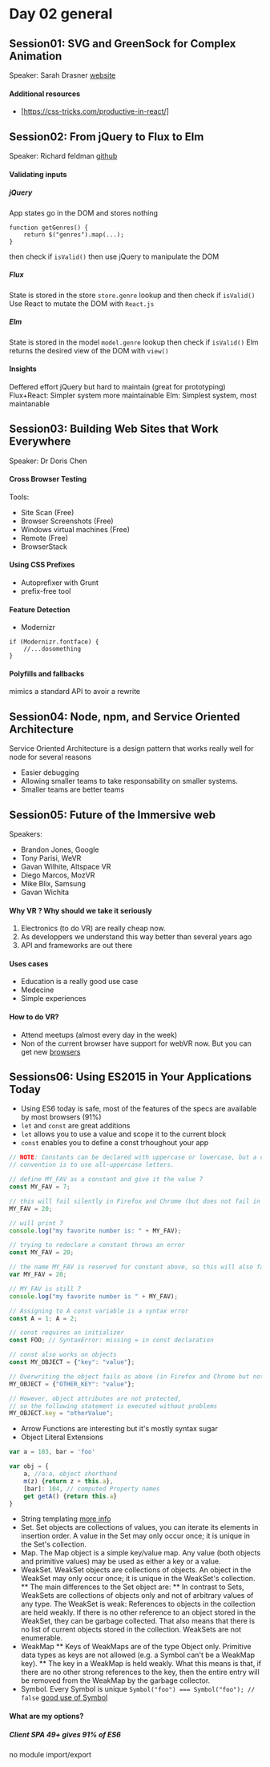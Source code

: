 # Day 02 general

## Session01: SVG and GreenSock for Complex Animation
Speaker: Sarah Drasner [website](http://sarahdrasnerdesign.com/)

#### Additional resources
* [https://css-tricks.com/productive-in-react/]


## Session02: From jQuery to Flux to Elm
Speaker: Richard feldman [github](https://github.com/rtfeldman)
#### Validating inputs

##### jQuery 
App states go in the DOM and stores nothing

```
function getGenres() {
    return $("genres").map(...);
}
```

then check if `isValid()` 
then use jQuery to manipulate the DOM

##### Flux
State is stored in the store
`store.genre` 
lookup and then check if `isValid()`
Use React to mutate the DOM with `React.js`

##### Elm
State is stored in the model
`model.genre` 
lookup then check if `isValid()`
Elm returns the desired view of the DOM with `view()`


#### Insights
Deffered effort jQuery but hard to maintain (great for prototyping)
Flux+React: Simpler system more maintainable
Elm: Simplest system, most maintanable

## Session03: Building Web Sites that Work Everywhere
Speaker: Dr Doris Chen

#### Cross Browser Testing
Tools:
* Site Scan (Free)
* Browser Screenshots (Free)
* Windows virtual machines (Free)
* Remote (Free)
* BrowserStack

#### Using CSS Prefixes
* Autoprefixer with Grunt
* prefix-free tool

#### Feature Detection
* Modernizr
```
if (Modernizr.fontface) {
    //...dosomething
}
```

#### Polyfills and fallbacks
mimics a standard API to avoir a rewrite


## Session04: Node, npm, and Service Oriented Architecture
Service Oriented Architecture is a design pattern that works really well for node for several reasons
* Easier debugging
* Allowing smaller teams to take responsability on smaller systems.
* Smaller teams are better teams


## Session05: Future of the Immersive web
Speakers: 
* Brandon Jones, Google 
* Tony Parisi, WeVR
* Gavan Wilhite, Altspace VR
* Diego Marcos, MozVR
* Mike Blix, Samsung
* Gavan Wichita

#### Why VR ? Why should we take it seriously
1. Electronics (to do VR) are really cheap now.
2. As developpers we understand this way better than several years ago
3. API and frameworks are out there

#### Uses cases
* Education is a really good use case
* Medecine 
* Simple experiences

#### How to do VR?
* Attend meetups (almost every day in the week)
* Non of the current browser have support for webVR now. But you can get new [browsers](http://webvr.info/)


## Sessions06: Using ES2015 in Your Applications Today
* Using ES6 today is safe, most of the features of the specs are available by most browsers (91%)
* `let` and `const` are great additions
* `let` allows you to use a value and scope it to the current block
* `const` enables you to define a const trhoughout your app

```JavaScript
// NOTE: Constants can be declared with uppercase or lowercase, but a common
// convention is to use all-uppercase letters.

// define MY_FAV as a constant and give it the value 7
const MY_FAV = 7;

// this will fail silently in Firefox and Chrome (but does not fail in Safari)
MY_FAV = 20;

// will print 7
console.log("my favorite number is: " + MY_FAV);

// trying to redeclare a constant throws an error 
const MY_FAV = 20;

// the name MY_FAV is reserved for constant above, so this will also fail
var MY_FAV = 20; 

// MY_FAV is still 7
console.log("my favorite number is " + MY_FAV);

// Assigning to A const variable is a syntax error
const A = 1; A = 2;

// const requires an initializer
const FOO; // SyntaxError: missing = in const declaration

// const also works on objects
const MY_OBJECT = {"key": "value"};

// Overwriting the object fails as above (in Firefox and Chrome but not in Safari)
MY_OBJECT = {"OTHER_KEY": "value"};

// However, object attributes are not protected,
// so the following statement is executed without problems
MY_OBJECT.key = "otherValue";
```

* Arrow Functions are interesting but it's mostly syntax sugar
* Object Literal Extensions

```JavaScript 
var a = 103, bar = 'foo'

var obj = {
    a, //a:a, object shorthand
    m(z) {return z + this.a},
    [bar]: 104, // computed Property names
    get getA() {return this.a}
}
```

* String templating [more info](https://developers.google.com/web/updates/2015/01/ES6-Template-Strings)
* Set. Set objects are collections of values, you can iterate its elements in insertion order. A value in the Set may only occur once; it is unique 
in the Set's collection.
* Map. The Map object is a simple key/value map. Any value (both objects and primitive values) may be used as either a key or a value.
* WeakSet. WeakSet objects are collections of objects. An object in the WeakSet may only occur once; it is unique in the WeakSet's collection.
** The main differences to the Set object are:
** In contrast to Sets, WeakSets are collections of objects only and not of arbitrary values of any type.
The WeakSet is weak: References to objects in the collection are held weakly. If there is no other reference to an object stored in the WeakSet, they can be garbage collected. That also means that there is no list of current objects stored in the collection. WeakSets are not enumerable.
* WeakMap
** Keys of WeakMaps are of the type Object only. Primitive data types as keys are not allowed (e.g. a Symbol can't be a WeakMap key).
** The key in a WeakMap is held weakly.  What this means is that, if there are no other strong references to the key, then the entire entry will be removed from the WeakMap by the garbage collector.
* Symbol. Every Symbol is unique `Symbol("foo") === Symbol("foo"); // false` [good use of Symbol](http://blog.keithcirkel.co.uk/metaprogramming-in-es6-symbols/)

#### What are my options?
##### Client SPA 49+ gives 91% of ES6
no module import/export








